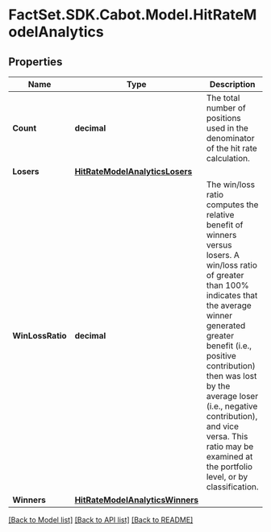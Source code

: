 # FactSet.SDK.Cabot.Model.HitRateModelAnalytics

## Properties

Name | Type | Description | Notes
------------ | ------------- | ------------- | -------------
**Count** | **decimal** | The total number of positions used in the denominator of the hit rate calculation. | [optional] 
**Losers** | [**HitRateModelAnalyticsLosers**](HitRateModelAnalyticsLosers.md) |  | [optional] 
**WinLossRatio** | **decimal** | The win/loss ratio computes the relative benefit of winners versus losers. A win/loss ratio of greater than 100% indicates that the average winner generated greater benefit (i.e., positive contribution) then was lost by the average loser (i.e., negative contribution), and vice versa. This ratio may be examined at the portfolio level, or by classification. | [optional] 
**Winners** | [**HitRateModelAnalyticsWinners**](HitRateModelAnalyticsWinners.md) |  | [optional] 

[[Back to Model list]](../README.md#documentation-for-models) [[Back to API list]](../README.md#documentation-for-api-endpoints) [[Back to README]](../README.md)

